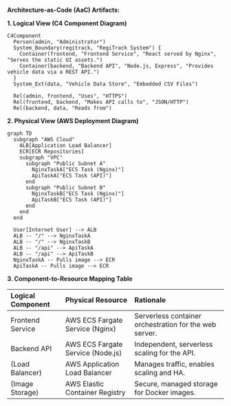 **Architecture-as-Code (AaC) Artifacts:**

**1. Logical View (C4 Component Diagram)**
```mermaid
C4Component
  Person(admin, "Administrator")
  System_Boundary(regitrack, "RegiTrack System") {
    Container(frontend, "Frontend Service", "React served by Nginx", "Serves the static UI assets.")
    Container(backend, "Backend API", "Node.js, Express", "Provides vehicle data via a REST API.")
  }
  System_Ext(data, "Vehicle Data Store", "Embedded CSV Files")

  Rel(admin, frontend, "Uses", "HTTPS")
  Rel(frontend, backend, "Makes API calls to", "JSON/HTTP")
  Rel(backend, data, "Reads from")
```

**2. Physical View (AWS Deployment Diagram)**
```mermaid
graph TD
  subgraph "AWS Cloud"
    ALB[Application Load Balancer]
    ECR[ECR Repositories]
    subgraph "VPC"
      subgraph "Public Subnet A"
        NginxTaskA["ECS Task (Nginx)"]
        ApiTaskA["ECS Task (API)"]
      end
      subgraph "Public Subnet B"
        NginxTaskB["ECS Task (Nginx)"]
        ApiTaskB["ECS Task (API)"]
      end
    end
  end

  User[Internet User] --> ALB
  ALB -- "/" --> NginxTaskA
  ALB -- "/" --> NginxTaskB
  ALB -- "/api" --> ApiTaskA
  ALB -- "/api" --> ApiTaskB
  NginxTaskA -- Pulls image --> ECR
  ApiTaskA -- Pulls image --> ECR
```

**3. Component-to-Resource Mapping Table**

| Logical Component | Physical Resource | Rationale |
| :--- | :--- | :--- |
| Frontend Service | AWS ECS Fargate Service (Nginx) | Serverless container orchestration for the web server. |
| Backend API | AWS ECS Fargate Service (Node.js) | Independent, serverless scaling for the API. |
| (Load Balancer) | AWS Application Load Balancer | Manages traffic, enables scaling and HA. |
| (Image Storage) | AWS Elastic Container Registry | Secure, managed storage for Docker images. |
